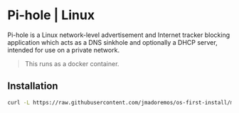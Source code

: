 # Pi-hole | Linux

Pi-hole is a Linux network-level advertisement and Internet tracker blocking application which acts as a DNS sinkhole and optionally a DHCP server, intended for use on a private network.

> This runs as a docker container.

## Installation

```bash
curl -L https://raw.githubusercontent.com/jmadoremos/os-first-install/master/linux/shared/pi-hole/install.sh | bash
```
